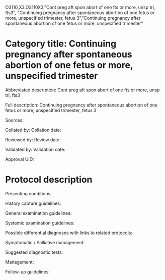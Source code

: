 O3110,X3,O3110X3,"Cont preg aft spon abort of one fts or more, unsp tri, fts3", "Continuing pregnancy after spontaneous abortion of one fetus or more, unspecified trimester, fetus 3","Continuing pregnancy after spontaneous abortion of one fetus or more, unspecified trimester"
# Category title: Continuing pregnancy after spontaneous abortion of one fetus or more, unspecified trimester

Abbreviated description: Cont preg aft spon abort of one fts or more, unsp tri, fts3

Full description: Continuing pregnancy after spontaneous abortion of one fetus or more, unspecified trimester, fetus 3

Sources:

Collated by:
Collation date:

Reviewed by:
Review date:

Validated by:
Validation date:

Approval UID:

# Protocol description

Presenting conditions:

History capture guidelines:

General examination guidelines:

Systemic examination guidelines:

Possible differential diagnoses with links to related protocols:

Symptomatic / Palliative management:

Suggested diagnostic tests:

Management:

Follow-up guidelines:
